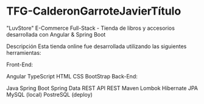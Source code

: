 # TFG-CalderonGarroteJavierTítulo
"LuvStore" E-Commerce Full-Stack - Tienda de libros y accesorios desarrollada con Angular & Spring Boot

Descripción
Esta tienda online fue desarrollada utilizando las siguientes herramientas:

Front-End:

Angular
TypeScript
HTML
CSS
BootStrap
Back-End:

Java
Spring Boot
Spring Data REST
API REST
Maven
Lombok
Hibernate
JPA
MySQL (local)
PostreSQL (deploy)
